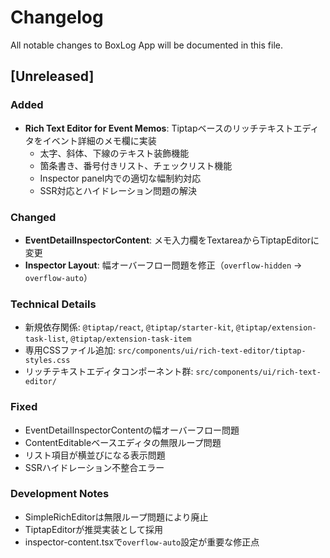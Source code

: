 # Changelog

All notable changes to BoxLog App will be documented in this file.

## [Unreleased]

### Added
- **Rich Text Editor for Event Memos**: Tiptapベースのリッチテキストエディタをイベント詳細のメモ欄に実装
  - 太字、斜体、下線のテキスト装飾機能
  - 箇条書き、番号付きリスト、チェックリスト機能
  - Inspector panel内での適切な幅制約対応
  - SSR対応とハイドレーション問題の解決

### Changed
- **EventDetailInspectorContent**: メモ入力欄をTextareaからTiptapEditorに変更
- **Inspector Layout**: 幅オーバーフロー問題を修正（`overflow-hidden` → `overflow-auto`）

### Technical Details
- 新規依存関係: `@tiptap/react`, `@tiptap/starter-kit`, `@tiptap/extension-task-list`, `@tiptap/extension-task-item`
- 専用CSSファイル追加: `src/components/ui/rich-text-editor/tiptap-styles.css`
- リッチテキストエディタコンポーネント群: `src/components/ui/rich-text-editor/`

### Fixed
- EventDetailInspectorContentの幅オーバーフロー問題
- ContentEditableベースエディタの無限ループ問題  
- リスト項目が横並びになる表示問題
- SSRハイドレーション不整合エラー

### Development Notes
- SimpleRichEditorは無限ループ問題により廃止
- TiptapEditorが推奨実装として採用
- inspector-content.tsxで`overflow-auto`設定が重要な修正点